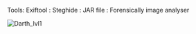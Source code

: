 
Tools: Exiftool 
     : Steghide 
     : JAR file 
     : Forensically image analyser


![Darth_lvl1](https://github.com/Akshika-Munshi/Recruit23-27/assets/116476084/70d7fe52-2969-4b68-a358-b6fea1cec60b)
